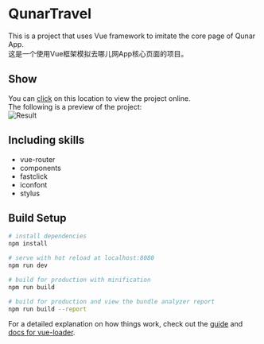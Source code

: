 # QunarTravel

This is a project that uses Vue framework to imitate the core page of Qunar App.  
这是一个使用Vue框架模拟去哪儿网App核心页面的项目。  

## Show
You can [click](https://gengjian1203.github.io/QunarTravel/dist/index.html) on this location to view the project online.  
The following is a preview of the project:  
![Result](readme/result.png "show")

## Including skills
* vue-router  
* components  
* fastclick  
* iconfont  
* stylus  

## Build Setup

``` bash
# install dependencies
npm install

# serve with hot reload at localhost:8080
npm run dev

# build for production with minification
npm run build

# build for production and view the bundle analyzer report
npm run build --report
```

For a detailed explanation on how things work, check out the [guide](http://vuejs-templates.github.io/webpack/) and [docs for vue-loader](http://vuejs.github.io/vue-loader).
